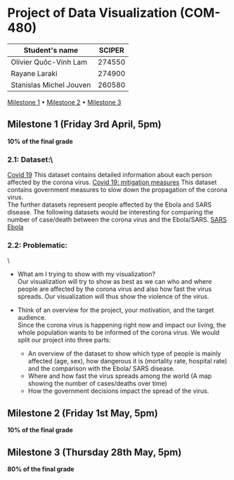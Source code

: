 # Project of Data Visualization (COM-480)

| Student's name | SCIPER |
| -------------- | ------ |
|Olivier Quôc-Vinh Lam |274550 |
|Rayane Laraki |274900 |
|Stanislas Michel Jouven |260580 |

[Milestone 1](#milestone-1-friday-3rd-april-5pm) • [Milestone 2](#milestone-2-friday-1st-may-5pm) • [Milestone 3](#milestone-3-thursday-28th-may-5pm)

## Milestone 1 (Friday 3rd April, 5pm)

**10% of the final grade**
### 2.1: Dataset:\
[Covid 19](https://data.europa.eu/euodp/en/data/dataset/covid-19-coronavirus-data)
This dataset contains detailed information about each person affected by the corona virus.
[Covid 19: mitigation measures](http://epidemicforecasting.org/containment)
This dataset contains government measures to slow down the propagation of the corona virus.
\
The further datasets represent people affected by the Ebola and SARS disease. The following datasets
would be interesting for comparing the number of case/death between the corona virus and the Ebola/SARS.
[SARS](https://www.kaggle.com/imdevskp/sars-outbreak-2003-complete-dataset)
[Ebola](https://www.kaggle.com/imdevskp/ebola-outbreak-20142016-complete-dataset)

### 2.2: Problematic:
\
* What am I trying to show with my visualization? \
  Our visualization will try to show as best as we can who and where people are affected by the corona virus and also how fast the virus spreads. Our visualization will thus show the violence of the virus.

* Think of an overview for the project, your motivation, and the target audience.
\
  Since the corona virus is happening right now and impact our living, the whole population wants to be informed of the corona virus. We would split our project into three parts:
  - An overview of the dataset to show which type of people is mainly affected (age, sex), how dangerous it is (mortality rate, hospital rate) and the comparison with the Ebola/ SARS disease.
  - Where and how fast the virus spreads among the world (A map showing the number of cases/deaths over time)
  - How the government decisions impact the spread of the virus.


## Milestone 2 (Friday 1st May, 5pm)

**10% of the final grade**




## Milestone 3 (Thursday 28th May, 5pm)

**80% of the final grade**
